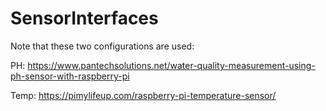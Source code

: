 # SensorInterfaces

Note that these two configurations are used:

PH: https://www.pantechsolutions.net/water-quality-measurement-using-ph-sensor-with-raspberry-pi

Temp: https://pimylifeup.com/raspberry-pi-temperature-sensor/
